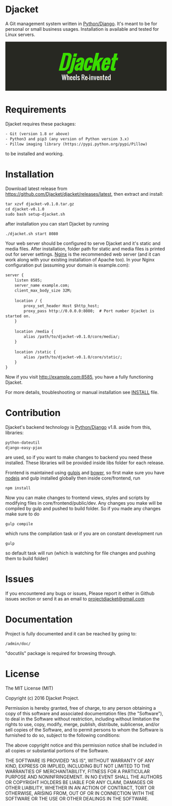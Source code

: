 # Djacket
A Git management system written in [Python/Django](https://www.djangoproject.com/). It's meant to be for personal
or small business usages. Installation is available and tested for Linux servers.

<p align="center">
	<img src="index.png" alt="Index"/>
</p>


# Requirements
Djacket requires these packages:
```
- Git (version 1.8 or above)
- Python3 and pip3 (any version of Python version 3.x)
- Pillow imaging library (https://pypi.python.org/pypi/Pillow)
```
to be installed and working.


# Installation
Download latest release from https://github.com/Djacket/djacket/releases/latest, then extract and install:
```
tar xzvf djacket-v0.1.0.tar.gz
cd djacket-v0.1.0
sudo bash setup-djacket.sh
```
after installation you can start Djacket by running
```
./djacket.sh start 8080
```
Your web server should be configured to serve Djacket and it's static and media files. After installation, folder path for
static and media files is printed out for server settings. [Nginx](http://nginx.org/en/) is the recommended web server (and it can work along with your existing installation of Apache too).
In your Nginx configuration put (assuming your domain is example.com):
```
server {
	listen 8585;
	server_name example.com;
	client_max_body_size 32M;

	location / {
        proxy_set_header Host $http_host;
		proxy_pass http://0.0.0.0:8080;  # Port number Djacket is started on.
	}

    location /media {
        alias /path/to/djacket-v0.1.0/core/media/;
    }

    location /static {
        alias /path/to/djacket-v0.1.0/core/static/;
    }
}
```
Now if you visit http://example.com:8585, you have a fully functioning Djacket.


For more details, troubleshooting or manual installation see [INSTALL](./INSTALL.md) file.


# Contribution
Djacket's backend technology is [Python/Django](https://www.djangoproject.com/) v1.8. aside from this, libraries:
```
python-dateutil
django-easy-pjax
```
are used, so if you want to make changes to backend you need these installed. These libraries will be provided inside libs
folder for each release.

Frontend is maintained using [gulpjs](http://gulpjs.com/) and [bower](http://bower.io/), so first make sure you have
[nodejs](https://nodejs.org/en/) and gulp installed globally then inside core/frontend, run
```
npm install
```
Now you can make changes to frontend views, styles and scripts by modifying files in core/frontend/public/dev.
Any changes you make will be compiled by gulp and pushed to build folder. So if you made any changes make sure to do
```
gulp compile
```
which runs the compilation task or if you are on constant development run
```
gulp
```
so default task will run (which is watching for file changes and pushing them to build folder)


# Issues
If you encountered any bugs or issues, Please report it either in Github issues section or send it as
an email to [projectdjacket@gmail.com](mailto:projectdjacket@gmail.com)


# Documentation
Project is fully documented and it can be reached by going to:
```
/admin/doc/
```
"docutils" package is required for browsing through.


# License

The MIT License (MIT)

Copyright (c) 2016 Djacket Project.

Permission is hereby granted, free of charge, to any person obtaining a copy
of this software and associated documentation files (the "Software"), to deal
in the Software without restriction, including without limitation the rights
to use, copy, modify, merge, publish, distribute, sublicense, and/or sell
copies of the Software, and to permit persons to whom the Software is
furnished to do so, subject to the following conditions:

The above copyright notice and this permission notice shall be included in
all copies or substantial portions of the Software.

THE SOFTWARE IS PROVIDED "AS IS", WITHOUT WARRANTY OF ANY KIND, EXPRESS OR
IMPLIED, INCLUDING BUT NOT LIMITED TO THE WARRANTIES OF MERCHANTABILITY,
FITNESS FOR A PARTICULAR PURPOSE AND NONINFRINGEMENT. IN NO EVENT SHALL THE
AUTHORS OR COPYRIGHT HOLDERS BE LIABLE FOR ANY CLAIM, DAMAGES OR OTHER
LIABILITY, WHETHER IN AN ACTION OF CONTRACT, TORT OR OTHERWISE, ARISING FROM,
OUT OF OR IN CONNECTION WITH THE SOFTWARE OR THE USE OR OTHER DEALINGS IN THE SOFTWARE.
